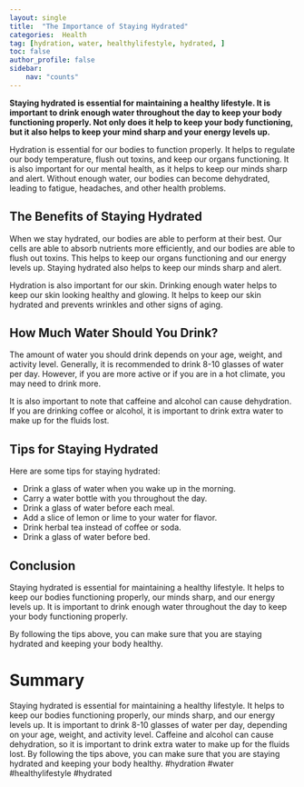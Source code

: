 ```yaml
---
layout: single
title:  "The Importance of Staying Hydrated"
categories:  Health
tag: [hydration, water, healthylifestyle, hydrated, ]
toc: false
author_profile: false
sidebar:
    nav: "counts"
---
```

    
**Staying hydrated is essential for maintaining a healthy lifestyle. It is important to drink enough water throughout the day to keep your body functioning properly. Not only does it help to keep your body functioning, but it also helps to keep your mind sharp and your energy levels up.**

Hydration is essential for our bodies to function properly. It helps to regulate our body temperature, flush out toxins, and keep our organs functioning. It is also important for our mental health, as it helps to keep our minds sharp and alert. Without enough water, our bodies can become dehydrated, leading to fatigue, headaches, and other health problems.

## The Benefits of Staying Hydrated

When we stay hydrated, our bodies are able to perform at their best. Our cells are able to absorb nutrients more efficiently, and our bodies are able to flush out toxins. This helps to keep our organs functioning and our energy levels up. Staying hydrated also helps to keep our minds sharp and alert.

Hydration is also important for our skin. Drinking enough water helps to keep our skin looking healthy and glowing. It helps to keep our skin hydrated and prevents wrinkles and other signs of aging.

## How Much Water Should You Drink?

The amount of water you should drink depends on your age, weight, and activity level. Generally, it is recommended to drink 8-10 glasses of water per day. However, if you are more active or if you are in a hot climate, you may need to drink more.

It is also important to note that caffeine and alcohol can cause dehydration. If you are drinking coffee or alcohol, it is important to drink extra water to make up for the fluids lost.

## Tips for Staying Hydrated

Here are some tips for staying hydrated:

- Drink a glass of water when you wake up in the morning.
- Carry a water bottle with you throughout the day.
- Drink a glass of water before each meal.
- Add a slice of lemon or lime to your water for flavor.
- Drink herbal tea instead of coffee or soda.
- Drink a glass of water before bed.

## Conclusion

Staying hydrated is essential for maintaining a healthy lifestyle. It helps to keep our bodies functioning properly, our minds sharp, and our energy levels up. It is important to drink enough water throughout the day to keep your body functioning properly. 

By following the tips above, you can make sure that you are staying hydrated and keeping your body healthy.

# Summary

Staying hydrated is essential for maintaining a healthy lifestyle. It helps to keep our bodies functioning properly, our minds sharp, and our energy levels up. It is important to drink 8-10 glasses of water per day, depending on your age, weight, and activity level. Caffeine and alcohol can cause dehydration, so it is important to drink extra water to make up for the fluids lost. By following the tips above, you can make sure that you are staying hydrated and keeping your body healthy. #hydration #water #healthylifestyle #hydrated